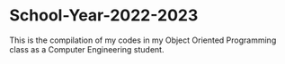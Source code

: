 # School-Year-2022-2023
This is the compilation of my codes in my Object Oriented Programming class as a Computer Engineering student.
